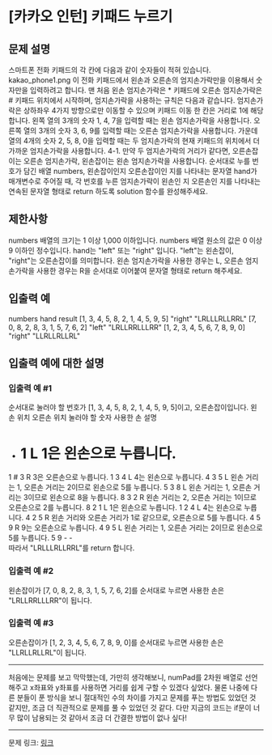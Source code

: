 # [카카오 인턴] 키패드 누르기
## 문제 설명

스마트폰 전화 키패드의 각 칸에 다음과 같이 숫자들이 적혀 있습니다.
kakao_phone1.png
이 전화 키패드에서 왼손과 오른손의 엄지손가락만을 이용해서 숫자만을 입력하려고 합니다.
맨 처음 왼손 엄지손가락은 * 키패드에 오른손 엄지손가락은 # 키패드 위치에서 시작하며, 엄지손가락을 사용하는 규칙은 다음과 같습니다.
엄지손가락은 상하좌우 4가지 방향으로만 이동할 수 있으며 키패드 이동 한 칸은 거리로 1에 해당합니다.
왼쪽 열의 3개의 숫자 1, 4, 7을 입력할 때는 왼손 엄지손가락을 사용합니다.
오른쪽 열의 3개의 숫자 3, 6, 9를 입력할 때는 오른손 엄지손가락을 사용합니다.
가운데 열의 4개의 숫자 2, 5, 8, 0을 입력할 때는 두 엄지손가락의 현재 키패드의 위치에서 더 가까운 엄지손가락을 사용합니다.
4-1. 만약 두 엄지손가락의 거리가 같다면, 오른손잡이는 오른손 엄지손가락, 왼손잡이는 왼손 엄지손가락을 사용합니다.
순서대로 누를 번호가 담긴 배열 numbers, 왼손잡이인지 오른손잡이인 지를 나타내는 문자열 hand가 매개변수로 주어질 때, 각 번호를 누른 엄지손가락이 왼손인 지 오른손인 지를 나타내는 연속된 문자열 형태로 return 하도록 solution 함수를 완성해주세요.
## 제한사항
numbers 배열의 크기는 1 이상 1,000 이하입니다.
numbers 배열 원소의 값은 0 이상 9 이하인 정수입니다.
hand는 "left" 또는 "right" 입니다.
"left"는 왼손잡이, "right"는 오른손잡이를 의미합니다.
왼손 엄지손가락을 사용한 경우는 L, 오른손 엄지손가락을 사용한 경우는 R을 순서대로 이어붙여 문자열 형태로 return 해주세요.
## 입출력 예
numbers	hand	result
[1, 3, 4, 5, 8, 2, 1, 4, 5, 9, 5]	"right"	"LRLLLRLLRRL"
[7, 0, 8, 2, 8, 3, 1, 5, 7, 6, 2]	"left"	"LRLLRRLLLRR"
[1, 2, 3, 4, 5, 6, 7, 8, 9, 0]	"right"	"LLRLLRLLRL"
## 입출력 예에 대한 설명
### 입출력 예 #1
순서대로 눌러야 할 번호가 [1, 3, 4, 5, 8, 2, 1, 4, 5, 9, 5]이고, 오른손잡이입니다.
왼손 위치	오른손 위치	눌러야 할 숫자	사용한 손	설명
*	#	1	L	1은 왼손으로 누릅니다.
1	#	3	R	3은 오른손으로 누릅니다.
1	3	4	L	4는 왼손으로 누릅니다.
4	3	5	L	왼손 거리는 1, 오른손 거리는 2이므로 왼손으로 5를 누릅니다.
5	3	8	L	왼손 거리는 1, 오른손 거리는 3이므로 왼손으로 8을 누릅니다.
8	3	2	R	왼손 거리는 2, 오른손 거리는 1이므로 오른손으로 2를 누릅니다.
8	2	1	L	1은 왼손으로 누릅니다.
1	2	4	L	4는 왼손으로 누릅니다.
4	2	5	R	왼손 거리와 오른손 거리가 1로 같으므로, 오른손으로 5를 누릅니다.
4	5	9	R	9는 오른손으로 누릅니다.
4	9	5	L	왼손 거리는 1, 오른손 거리는 2이므로 왼손으로 5를 누릅니다.
5	9	-	-	
따라서 "LRLLLRLLRRL"를 return 합니다.
### 입출력 예 #2
왼손잡이가 [7, 0, 8, 2, 8, 3, 1, 5, 7, 6, 2]를 순서대로 누르면 사용한 손은 "LRLLRRLLLRR"이 됩니다.
### 입출력 예 #3
오른손잡이가 [1, 2, 3, 4, 5, 6, 7, 8, 9, 0]를 순서대로 누르면 사용한 손은 "LLRLLRLLRL"이 됩니다.

***

처음에는 문제를 보고 막막했는데, 가만히 생각해보니, numPad를 2차원 배열로 선언해주고 x좌표와 y좌표를 사용하면 거리를 쉽게 구할 수 있겠다 싶었다.
물론 나중에 다른 분들이 푼 방식을 보니 절대적인 수의 차이를 가지고 문제를 푸는 방법도 있었던 것 같지만, 조금 더 직관적으로 문제를 풀 수 있었던 것 같다.
다만 지금의 코드는 if문이 너무 많이 남용되는 것 같아서 조금 더 간결한 방법이 없나 싶다!

***
문제 링크: [링크](https://school.programmers.co.kr/learn/courses/30/lessons/67256)